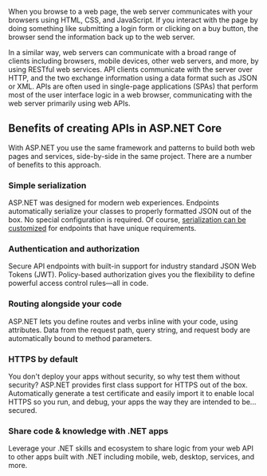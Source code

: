 When you browse to a web page, the web server communicates with your browsers using HTML, CSS, and JavaScript. If you interact with the page by doing something like submitting a login form or clicking on a buy button, the browser send the information back up to the web server.

In a similar way, web servers can communicate with a broad range of clients including browsers, mobile devices, other web servers, and more, by using RESTful web services. API clients communicate with the server over HTTP, and the two exchange information using a data format such as JSON or XML. APIs are often used in single-page applications (SPAs) that perform most of the user interface logic in a web browser, communicating with the web server primarily using web APIs.

## Benefits of creating APIs in ASP.NET Core

With ASP.NET you use the same framework and patterns to build both web pages and services, side-by-side in the same project. There are a number of benefits to this approach.

### Simple serialization

ASP.NET was designed for modern web experiences. Endpoints automatically serialize your classes to properly formatted JSON out of the box. No special configuration is required. Of course, [serialization can be customized](https://docs.microsoft.com/aspnet/core/web-api/advanced/custom-formatters) for endpoints that have unique requirements.

### Authentication and authorization

Secure API endpoints with built-in support for industry standard JSON Web Tokens (JWT). Policy-based authorization gives you the flexibility to define powerful access control rules—all in code.

### Routing alongside your code

ASP.NET lets you define routes and verbs inline with your code, using attributes. Data from the request path, query string, and request body are automatically bound to method parameters.

### HTTPS by default

You don't deploy your apps without security, so why test them without security? ASP.NET provides first class support for HTTPS out of the box. Automatically generate a test certificate and easily import it to enable local HTTPS so you run, and debug, your apps the way they are intended to be... secured.

### Share code & knowledge with .NET apps

Leverage your .NET skills and ecosystem to share logic from your web API to other apps built with .NET including mobile, web, desktop, services, and more.
